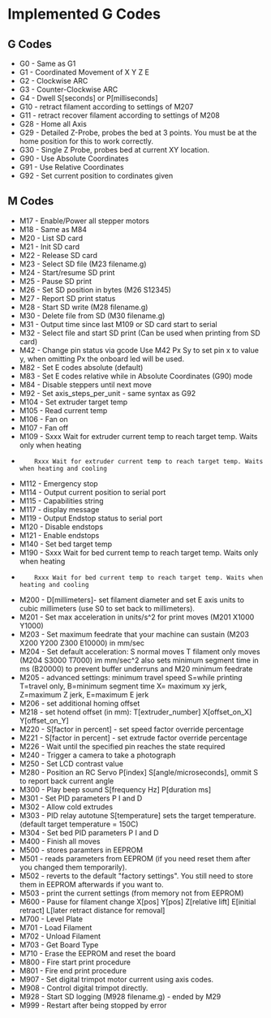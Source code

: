 # Implemented G Codes

## G Codes

*  G0  - Same as G1
*  G1  - Coordinated Movement of X Y Z E
*  G2  - Clockwise ARC
*  G3  - Counter-Clockwise ARC
*  G4  - Dwell S[seconds] or P[milliseconds]
*  G10 - retract filament according to settings of M207
*  G11 - retract recover filament according to settings of M208
*  G28 - Home all Axis
*  G29 - Detailed Z-Probe, probes the bed at 3 points.  You must be at the home position for this to work correctly.
*  G30 - Single Z Probe, probes bed at current XY location.
*  G90 - Use Absolute Coordinates
*  G91 - Use Relative Coordinates
*  G92 - Set current position to cordinates given

## M Codes
*  M17  - Enable/Power all stepper motors
*  M18  - Same as M84
*  M20  - List SD card
*  M21  - Init SD card
*  M22  - Release SD card
*  M23  - Select SD file (M23 filename.g)
*  M24  - Start/resume SD print
*  M25  - Pause SD print
*  M26  - Set SD position in bytes (M26 S12345)
*  M27  - Report SD print status
*  M28  - Start SD write (M28 filename.g)
*  M30  - Delete file from SD (M30 filename.g)
*  M31  - Output time since last M109 or SD card start to serial
*  M32  - Select file and start SD print (Can be used when printing from SD card)
*  M42  - Change pin status via gcode Use M42 Px Sy to set pin x to value y, when omitting Px the onboard led will be used.
*  M82  - Set E codes absolute (default)
*  M83  - Set E codes relative while in Absolute Coordinates (G90) mode
*  M84  - Disable steppers until next move
*  M92  - Set axis_steps_per_unit - same syntax as G92
*  M104 - Set extruder target temp
*  M105 - Read current temp
*  M106 - Fan on
*  M107 - Fan off
*  M109 - Sxxx Wait for extruder current temp to reach target temp. Waits only when heating
*         Rxxx Wait for extruder current temp to reach target temp. Waits when heating and cooling
*  M112 - Emergency stop
*  M114 - Output current position to serial port
*  M115 - Capabilities string
*  M117 - display message
*  M119 - Output Endstop status to serial port
*  M120 - Disable endstops
*  M121 - Enable endstops
*  M140 - Set bed target temp
*  M190 - Sxxx Wait for bed current temp to reach target temp. Waits only when heating
*         Rxxx Wait for bed current temp to reach target temp. Waits when heating and cooling
*  M200 - D[millimeters]- set filament diameter and set E axis units to cubic millimeters (use S0 to set back to millimeters).
*  M201 - Set max acceleration in units/s^2 for print moves (M201 X1000 Y1000)
*  M203 - Set maximum feedrate that your machine can sustain (M203 X200 Y200 Z300 E10000) in mm/sec
*  M204 - Set default acceleration: S normal moves T filament only moves (M204 S3000 T7000) im mm/sec^2  also sets minimum segment time in ms (B20000) to prevent buffer underruns and M20 minimum feedrate
*  M205 - advanced settings:  minimum travel speed S=while printing T=travel only,  B=minimum segment time X= maximum xy jerk, Z=maximum Z jerk, E=maximum E jerk
*  M206 - set additional homing offset
*  M218 - set hotend offset (in mm): T[extruder_number] X[offset_on_X] Y[offset_on_Y]
*  M220 - S[factor in percent] - set speed factor override percentage
*  M221 - S[factor in percent] - set extrude factor override percentage
*  M226 - Wait until the specified pin reaches the state required
*  M240 - Trigger a camera to take a photograph
*  M250 - Set LCD contrast value
*  M280 - Position an RC Servo P[index] S[angle/microseconds], ommit S to report back current angle
*  M300 - Play beep sound S[frequency Hz] P[duration ms]
*  M301 - Set PID parameters P I and D
*  M302 - Allow cold extrudes
*  M303 - PID relay autotune S[temperature] sets the target temperature. (default target temperature = 150C)
*  M304 - Set bed PID parameters P I and D
*  M400 - Finish all moves
*  M500 - stores paramters in EEPROM
*  M501 - reads parameters from EEPROM (if you need reset them after you changed them temporarily).
*  M502 - reverts to the default "factory settings".  You still need to store them in EEPROM afterwards if you want to.
*  M503 - print the current settings (from memory not from EEPROM)
*  M600 - Pause for filament change X[pos] Y[pos] Z[relative lift] E[initial retract] L[later retract distance for removal]
*  M700 - Level Plate
*  M701 - Load Filament
*  M702 - Unload Filament
*  M703 - Get Board Type
*  M710 - Erase the EEPROM and reset the board
*  M800 - Fire start print procedure
*  M801 - Fire end print procedure
*  M907 - Set digital trimpot motor current using axis codes.
*  M908 - Control digital trimpot directly.
*  M928 - Start SD logging (M928 filename.g) - ended by M29
*  M999 - Restart after being stopped by error
